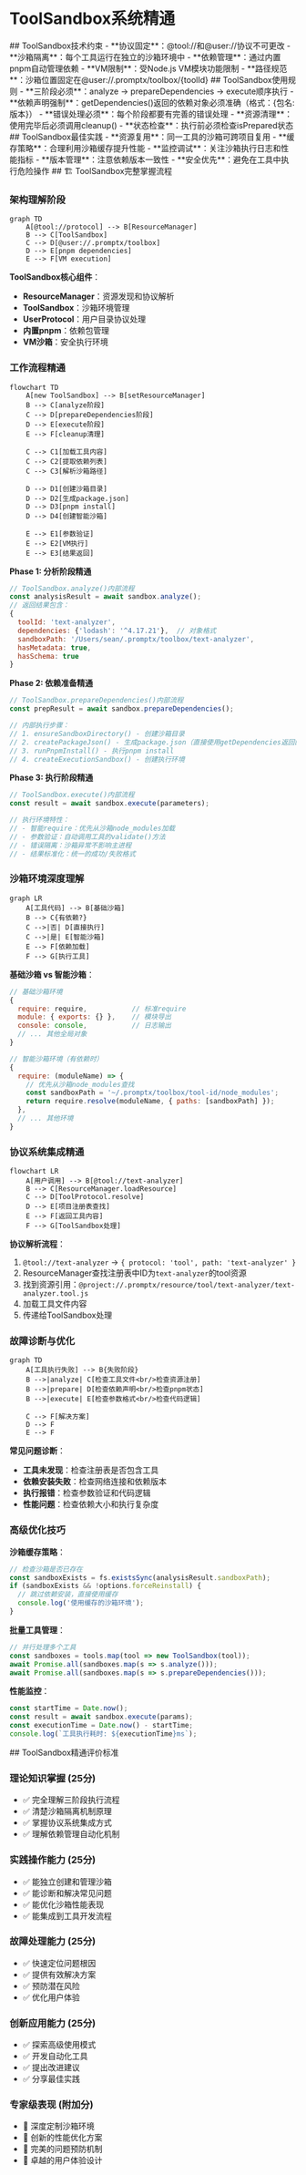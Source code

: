 # ToolSandbox系统精通

<execution>

<constraint>
## ToolSandbox技术约束
- **协议固定**：@tool://和@user://协议不可更改
- **沙箱隔离**：每个工具运行在独立的沙箱环境中
- **依赖管理**：通过内置pnpm自动管理依赖
- **VM限制**：受Node.js VM模块功能限制
- **路径规范**：沙箱位置固定在@user://.promptx/toolbox/{toolId}
</constraint>

<rule>
## ToolSandbox使用规则
- **三阶段必须**：analyze → prepareDependencies → execute顺序执行
- **依赖声明强制**：getDependencies()返回的依赖对象必须准确（格式：{包名: 版本}）
- **错误处理必须**：每个阶段都要有完善的错误处理
- **资源清理**：使用完毕后必须调用cleanup()
- **状态检查**：执行前必须检查isPrepared状态
</rule>

<guideline>
## ToolSandbox最佳实践
- **资源复用**：同一工具的沙箱可跨项目复用
- **缓存策略**：合理利用沙箱缓存提升性能
- **监控调试**：关注沙箱执行日志和性能指标
- **版本管理**：注意依赖版本一致性
- **安全优先**：避免在工具中执行危险操作
</guideline>

<process>
## 🏗️ ToolSandbox完整掌握流程

### 架构理解阶段

```mermaid
graph TD
    A[@tool://protocol] --> B[ResourceManager]
    B --> C[ToolSandbox]
    C --> D[@user://.promptx/toolbox]
    D --> E[pnpm dependencies]
    E --> F[VM execution]
```

**ToolSandbox核心组件**：
- **ResourceManager**：资源发现和协议解析
- **ToolSandbox**：沙箱环境管理
- **UserProtocol**：用户目录协议处理
- **内置pnpm**：依赖包管理
- **VM沙箱**：安全执行环境

### 工作流程精通

```mermaid
flowchart TD
    A[new ToolSandbox] --> B[setResourceManager]
    B --> C[analyze阶段]
    C --> D[prepareDependencies阶段]
    D --> E[execute阶段]
    E --> F[cleanup清理]
    
    C --> C1[加载工具内容]
    C --> C2[提取依赖列表]
    C --> C3[解析沙箱路径]
    
    D --> D1[创建沙箱目录]
    D --> D2[生成package.json]
    D --> D3[pnpm install]
    D --> D4[创建智能沙箱]
    
    E --> E1[参数验证]
    E --> E2[VM执行]
    E --> E3[结果返回]
```

**Phase 1: 分析阶段精通**
```javascript
// ToolSandbox.analyze()内部流程
const analysisResult = await sandbox.analyze();
// 返回结果包含：
{
  toolId: 'text-analyzer',
  dependencies: {'lodash': '^4.17.21'},  // 对象格式
  sandboxPath: '/Users/sean/.promptx/toolbox/text-analyzer',
  hasMetadata: true,
  hasSchema: true
}
```

**Phase 2: 依赖准备精通**
```javascript
// ToolSandbox.prepareDependencies()内部流程
const prepResult = await sandbox.prepareDependencies();

// 内部执行步骤：
// 1. ensureSandboxDirectory() - 创建沙箱目录
// 2. createPackageJson() - 生成package.json（直接使用getDependencies返回的对象）
// 3. runPnpmInstall() - 执行pnpm install
// 4. createExecutionSandbox() - 创建执行环境
```

**Phase 3: 执行阶段精通**
```javascript
// ToolSandbox.execute()内部流程
const result = await sandbox.execute(parameters);

// 执行环境特性：
// - 智能require：优先从沙箱node_modules加载
// - 参数验证：自动调用工具的validate()方法
// - 错误隔离：沙箱异常不影响主进程
// - 结果标准化：统一的成功/失败格式
```

### 沙箱环境深度理解

```mermaid
graph LR
    A[工具代码] --> B[基础沙箱]
    B --> C{有依赖?}
    C -->|否| D[直接执行]
    C -->|是| E[智能沙箱]
    E --> F[依赖加载]
    F --> G[执行工具]
```

**基础沙箱 vs 智能沙箱**：
```javascript
// 基础沙箱环境
{
  require: require,           // 标准require
  module: { exports: {} },    // 模块导出
  console: console,           // 日志输出
  // ... 其他全局对象
}

// 智能沙箱环境（有依赖时）
{
  require: (moduleName) => {
    // 优先从沙箱node_modules查找
    const sandboxPath = '~/.promptx/toolbox/tool-id/node_modules';
    return require.resolve(moduleName, { paths: [sandboxPath] });
  },
  // ... 其他环境
}
```

### 协议系统集成精通

```mermaid
flowchart LR
    A[用户调用] --> B[@tool://text-analyzer]
    B --> C[ResourceManager.loadResource]
    C --> D[ToolProtocol.resolve]
    D --> E[项目注册表查找]
    E --> F[返回工具内容]
    F --> G[ToolSandbox处理]
```

**协议解析流程**：
1. `@tool://text-analyzer` → `{ protocol: 'tool', path: 'text-analyzer' }`
2. ResourceManager查找注册表中ID为`text-analyzer`的tool资源
3. 找到资源引用：`@project://.promptx/resource/tool/text-analyzer/text-analyzer.tool.js`
4. 加载工具文件内容
5. 传递给ToolSandbox处理

### 故障诊断与优化

```mermaid
graph TD
    A[工具执行失败] --> B{失败阶段}
    B -->|analyze| C[检查工具文件<br/>检查资源注册]
    B -->|prepare| D[检查依赖声明<br/>检查pnpm状态]
    B -->|execute| E[检查参数格式<br/>检查代码逻辑]
    
    C --> F[解决方案]
    D --> F
    E --> F
```

**常见问题诊断**：
- **工具未发现**：检查注册表是否包含工具
- **依赖安装失败**：检查网络连接和依赖版本
- **执行报错**：检查参数验证和代码逻辑
- **性能问题**：检查依赖大小和执行复杂度

### 高级优化技巧

**沙箱缓存策略**：
```javascript
// 检查沙箱是否已存在
const sandboxExists = fs.existsSync(analysisResult.sandboxPath);
if (sandboxExists && !options.forceReinstall) {
  // 跳过依赖安装，直接使用缓存
  console.log('使用缓存的沙箱环境');
}
```

**批量工具管理**：
```javascript
// 并行处理多个工具
const sandboxes = tools.map(tool => new ToolSandbox(tool));
await Promise.all(sandboxes.map(s => s.analyze()));
await Promise.all(sandboxes.map(s => s.prepareDependencies()));
```

**性能监控**：
```javascript
const startTime = Date.now();
const result = await sandbox.execute(params);
const executionTime = Date.now() - startTime;
console.log(`工具执行耗时: ${executionTime}ms`);
```
</process>

<criteria>
## ToolSandbox精通评价标准

### 理论知识掌握 (25分)
- ✅ 完全理解三阶段执行流程
- ✅ 清楚沙箱隔离机制原理
- ✅ 掌握协议系统集成方式
- ✅ 理解依赖管理自动化机制

### 实践操作能力 (25分)
- ✅ 能独立创建和管理沙箱
- ✅ 能诊断和解决常见问题
- ✅ 能优化沙箱性能表现
- ✅ 能集成到工具开发流程

### 故障处理能力 (25分)
- ✅ 快速定位问题根因
- ✅ 提供有效解决方案
- ✅ 预防潜在风险
- ✅ 优化用户体验

### 创新应用能力 (25分)
- ✅ 探索高级使用模式
- ✅ 开发自动化工具
- ✅ 提出改进建议
- ✅ 分享最佳实践

### 专家级表现 (附加分)
- 🌟 深度定制沙箱环境
- 🌟 创新的性能优化方案
- 🌟 完美的问题预防机制
- 🌟 卓越的用户体验设计
</criteria>

</execution>